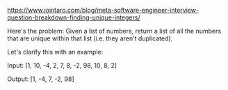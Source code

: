 https://www.jointaro.com/blog/meta-software-engineer-interview-question-breakdown-finding-unique-integers/

Here's the problem: Given a list of numbers, return a list of all the numbers that are unique within that list (i.e. they aren't duplicated).

Let's clarify this with an example:

Input: [1, 10, -4, 2, 7, 8, -2, 98, 10, 8, 2]

Output: [1, -4, 7, -2, 98]